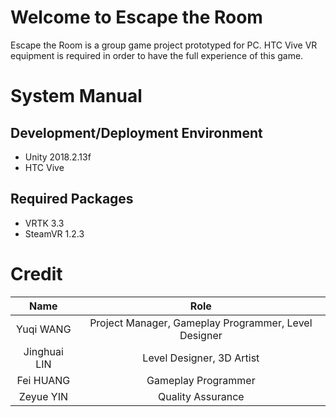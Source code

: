 # Welcome to Escape the Room
Escape the Room is a group game project prototyped for PC. HTC Vive VR equipment is required in order to have the full experience of this game.

# System Manual
## Development/Deployment Environment
- Unity 2018.2.13f
- HTC Vive

## Required Packages
- VRTK 3.3
- SteamVR 1.2.3

# Credit
|Name|Role|
|:-:|:-:|
|Yuqi WANG|Project Manager, Gameplay Programmer, Level Designer|
|Jinghuai LIN|Level Designer, 3D Artist|
|Fei HUANG|Gameplay Programmer|
|Zeyue YIN|Quality Assurance|

